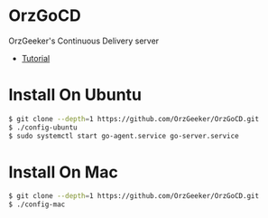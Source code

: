 # OrzGoCD

OrzGeeker's Continuous Delivery server 

- [Tutorial](https://www.gocd.org/help/)

# Install On Ubuntu 

```bash
$ git clone --depth=1 https://github.com/OrzGeeker/OrzGoCD.git
$ ./config-ubuntu
$ sudo systemctl start go-agent.service go-server.service
```

# Install On Mac

```bash
$ git clone --depth=1 https://github.com/OrzGeeker/OrzGoCD.git
$ ./config-mac
```
